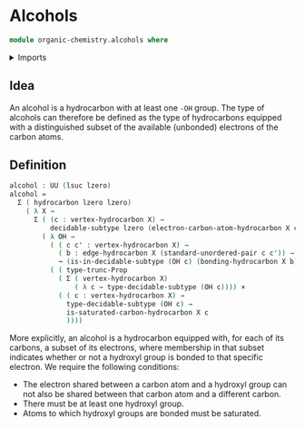 # Alcohols

```agda
module organic-chemistry.alcohols where
```

<details><summary>Imports</summary>

```agda
open import foundation.cartesian-product-types
open import foundation.decidable-subtypes
open import foundation.dependent-pair-types
open import foundation.negation
open import foundation.propositional-truncations
open import foundation.universe-levels
open import foundation.unordered-pairs

open import organic-chemistry.hydrocarbons
open import organic-chemistry.saturated-carbons
```

</details>

## Idea

An alcohol is a hydrocarbon with at least one `-OH` group. The type of alcohols
can therefore be defined as the type of hydrocarbons equipped with a
distinguished subset of the available (unbonded) electrons of the carbon atoms.

## Definition

```agda
alcohol : UU (lsuc lzero)
alcohol =
  Σ ( hydrocarbon lzero lzero)
    ( λ X →
      Σ ( (c : vertex-hydrocarbon X) →
          decidable-subtype lzero (electron-carbon-atom-hydrocarbon X c))
        ( λ OH →
          ( ( c c' : vertex-hydrocarbon X) →
            ( b : edge-hydrocarbon X (standard-unordered-pair c c')) →
            ¬ (is-in-decidable-subtype (OH c) (bonding-hydrocarbon X b))) ×
          ( ( type-trunc-Prop
            ( Σ ( vertex-hydrocarbon X)
                ( λ c → type-decidable-subtype (OH c)))) ×
            ( ( c : vertex-hydrocarbon X) →
              type-decidable-subtype (OH c) →
              is-saturated-carbon-hydrocarbon X c
              ))))
```

More explicitly, an alcohol is a hydrocarbon equipped with, for each of its
carbons, a subset of its electrons, where membership in that subset indicates
whether or not a hydroxyl group is bonded to that specific electron. We require
the following conditions:

- The electron shared between a carbon atom and a hydroxyl group can not also be
  shared between that carbon atom and a different carbon.
- There must be at least one hydroxyl group.
- Atoms to which hydroxyl groups are bonded must be saturated.
